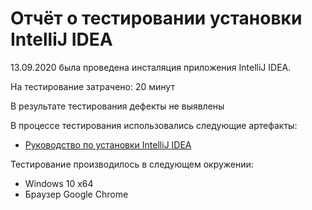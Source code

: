 # Отчёт о тестировании установки IntelliJ IDEA

13.09.2020 была проведена инсталяция приложения IntelliJ IDEA.

На тестирование затрачено: 20 минут

В результате тестирования дефекты не выявлены

В процессе тестирования использовались следующие артефакты:

* [Руководство по установки IntelliJ IDEA](https://github.com/netology-code/javaqa-homeworks/blob/master/intro/idea.md)

Тестирование производилось в следующем окружении:

* Windows 10 x64
* Браузер Google Chrome 
